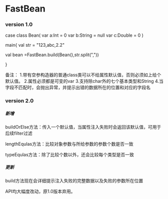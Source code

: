 # FastBean

### version 1.0

case class Bean(
var a:Int = 0
var b:String = null
var c:Double = 0
) 

main{
val str = "123,abc,2.2"

val bean =FastBean.build(Bean(),str.split(","))

}

备注：
1.带有空参构造器的普通class类可以不给属性默认值，否则必须如上给个默认值。
2.属性必须都是可变的var
3.支持除char外的七个基本类型和String
4.当字段不匹配时，会抛出异常，并提示出错的数据所在的位置和对应的字段名

### version 2.0

##### 新增

buildOrElse方法：传入一个默认值，当属性注入失败时会返回该默认值，可用于后续filter过滤

lengthEqulas方法：比较对象参数与所给参数的参数个数是否一致

typeEqulas方法：除了比较个数以外，还会比较每个类型是否一致

##### 更新

build方法现在会详细提示注入失败的完整数据以及失败的参数所在位置

API均大幅度改动，原1.0版本弃用。

